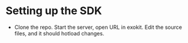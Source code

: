 # Setting up the SDK

   * Clone the repo. Start the server, open URL in exokit. Edit the source files, and it should hotload changes.
    
